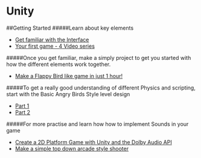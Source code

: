 # Unity

##Getting Started
#####Learn about key elements
* [Get familiar with the Interface](https://www.youtube.com/watch?v=QUCEcAp3h28/)
* [Your first game - 4 Video series](https://unity3d.com/learn/tutorials/modules/beginner/your-first-game)

#####Once you get familiar, make a simply project to get you started with how the different elements work together.
* [Make a Flappy Bird like game in just 1 hour!](http://anwell.me/articles/unity3d-flappy-bird/)

#####To get a really good understanding of different Physics and scripting, start with the Basic Angry Birds Style level design
* [Part 1](https://unity3d.com/learn/tutorials/modules/beginner/live-training-archive/making-angry-birds-style-game)
* [Part 2](https://unity3d.com/learn/tutorials/modules/beginner/live-training-archive/making-angry-birds-style-game-pt2)

#####For more practise and learn how how to implement Sounds in your game
* [Create a 2D Platform Game with Unity and the Dolby Audio API](http://code.tutsplus.com/tutorials/create-a-2d-platform-game-with-unity-and-the-dolby-audio-api--cms-20863)
* [Make a simple top down arcade style shooter](https://unity3d.com/learn/tutorials/projects/space-shooter)





